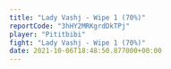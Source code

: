 ```yaml
---
title: "Lady Vashj - Wipe 1 (70%)"
reportCode: "3hHY2MRKgrdDkTPj"
player: "Pititbibi"
fight: "Lady Vashj - Wipe 1 (70%)"
date: 2021-10-06T18:48:50.877000+00:00
---
```

